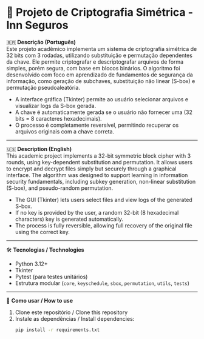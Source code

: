 # 🔐 Projeto de Criptografia Simétrica - Inn Seguros

🇧🇷 **Descrição (Português)**  
Este projeto acadêmico implementa um sistema de criptografia simétrica de 32 bits com 3 rodadas, utilizando substituição e permutação dependentes da chave. Ele permite criptografar e descriptografar arquivos de forma simples, porém segura, com base em blocos binários. O algoritmo foi desenvolvido com foco em aprendizado de fundamentos de segurança da informação, como geração de subchaves, substituição não linear (S-box) e permutação pseudoaleatória.

- A interface gráfica (Tkinter) permite ao usuário selecionar arquivos e visualizar logs da S-box gerada.
- A chave é automaticamente gerada se o usuário não fornecer uma (32 bits = 8 caracteres hexadecimais).
- O processo é completamente reversível, permitindo recuperar os arquivos originais com a chave correta.

---

🇺🇸 **Description (English)**  
This academic project implements a 32-bit symmetric block cipher with 3 rounds, using key-dependent substitution and permutation. It allows users to encrypt and decrypt files simply but securely through a graphical interface. The algorithm was designed to support learning in information security fundamentals, including subkey generation, non-linear substitution (S-box), and pseudo-random permutation.

- The GUI (Tkinter) lets users select files and view logs of the generated S-box.
- If no key is provided by the user, a random 32-bit (8 hexadecimal characters) key is generated automatically.
- The process is fully reversible, allowing full recovery of the original file using the correct key.

---

🛠️ **Tecnologias / Technologies**
- Python 3.12+
- Tkinter
- Pytest (para testes unitários)
- Estrutura modular (`core`, `keyschedule`, `sbox`, `permutation`, `utils`, `tests`)

---

📁 **Como usar / How to use**

1. Clone este repositório / Clone this repository
2. Instale as dependências / Install dependencies:
   ```bash
   pip install -r requirements.txt
